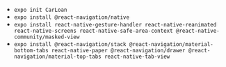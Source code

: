 - `expo init CarLoan`
- `expo install @react-navigation/native`
- `expo install react-native-gesture-handler react-native-reanimated react-native-screens react-native-safe-area-context @react-native-community/masked-view`
- `expo install @react-navigation/stack @react-navigation/material-bottom-tabs react-native-paper @react-navigation/drawer @react-navigation/material-top-tabs react-native-tab-view`
